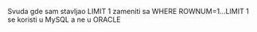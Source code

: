 Svuda gde sam stavljao LIMIT 1 zameniti sa WHERE ROWNUM=1...LIMIT 1 se koristi u MySQL a ne u ORACLE 
